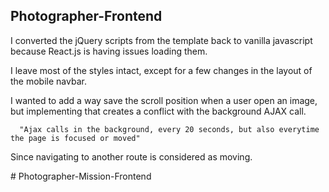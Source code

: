 ## Photographer-Frontend

  I converted the jQuery scripts from the template back to vanilla javascript because React.js is having issues loading them.

  I leave most of the styles intact, except for a few changes in the layout of the mobile navbar.

  I wanted to add a way save the scroll position when a user open an image, but implementing that creates a conflict with the background AJAX call.

      "Ajax calls in the background, every 20 seconds, but also everytime the page is focused or moved"

  Since navigating to another route is considered as moving.

  #   P h o t o g r a p h e r - M i s s i o n - F r o n t e n d  
 